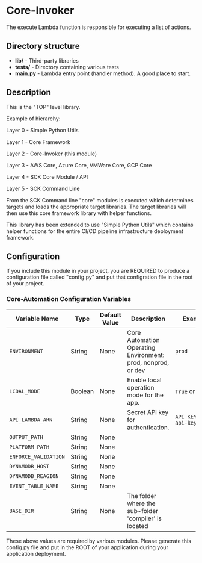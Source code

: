 # Core-Invoker

The execute Lambda function is responsible for executing a list of actions.

## Directory structure

* **lib/** - Third-party libraries
* **tests/** - Directory containing various tests
* **main.py** - Lambda entry point (handler method). A good place to start.

## Description

This is the "TOP" level library.

Example of hierarchy:

Layer 0 - Simple Python Utils

Layer 1 - Core Framework

Layer 2 - Core-Invoker (this module)

Layer 3 - AWS Core, Azure Core, VMWare Core, GCP Core

Layer 4 - SCK Core Module / API

Layer 5 - SCK Command Line

From the SCK Command line "core" modules is executed which determines targets and loads
the appropriate target libraries.  The target libraries will then use this core
framework library with helper functions.

This library has been extended to use "Simple Python Utils" which contains helper
functions for the entire CI/CD pipeline infrastructure deployment framework.

## Configuration

If you include this module in your project, you are REQUIRED to produce a configuration
file called "config.py" and put that configration file in the root of your project.

### Core-Automation Configuration Variables

| Variable Name        | Type    | Default Value | Description                                                  | Example                |
|----------------------|---------|---------------|--------------------------------------------------------------|------------------------|
| `ENVIRONMENT`        | String  | None          | Core Automation Operating Environment: prod, nonprod, or dev | `prod`                 |
| `LCOAL_MODE`         | Boolean | None          | Enable local operation mode for the app.                     | `True` or `False`      |
| `API_LAMBDA_ARN`     | String  | None          | Secret API key for authentication.                           | `API_KEY=your-api-key` |
| `OUTPUT_PATH`        | String  | None          |                                                              |                        |
| `PLATFORM_PATH`      | String  | None          |                                                              |                        |
| `ENFORCE_VALIDATION` | String  | None          |                                                              |                        |
| `DYNAMODB_HOST`      | String  | None          |                                                              |                        |
| `DYNAMODB_REAGION`   | String  | None          |                                                              |                        |
| `EVENT_TABLE_NAME`   | String  | None          |                                                              |                        |
| `BASE_DIR`           | String  | None          | The folder where the sub-folder 'compiler' is located        |                        |

These above values are required by various modules.  Please generate this config.py file and put in the ROOT of your application
during your application deployment.
